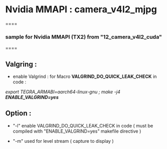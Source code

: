 

# Nvidia MMAPI : camera_v4l2_mjpg
====


### sample for Nvidia MMAPI  (TX2) from "12_camera_v4l2_cuda"
====



## Valgring : 

- enable Valgrind : for Macro **VALGRIND_DO_QUICK_LEAK_CHECK** in code :

*export TEGRA_ARMABI=aarch64-linux-gnu ; make -j4 **ENABLE_VALGRIND=yes***


## Option :

* "-l" enable VALGRIND_DO_QUICK_LEAK_CHECK in code ( must be compiled with "ENABLE_VALGRIND=yes" makefile directive )

* "-m" used for level stream ( capture to display )

